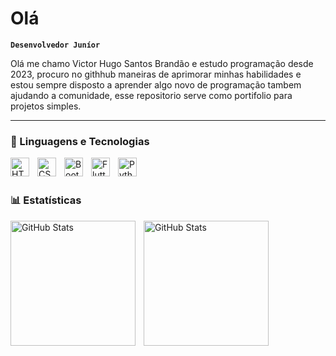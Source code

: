 # Olá

**`Desenvolvedor Juníor`**

Olá me chamo Victor Hugo Santos Brandão e estudo programação desde 2023, procuro no githhub maneiras de aprimorar minhas habilidades e estou sempre disposto a aprender algo novo de programação tambem ajudando a comunidade, esse repositorio serve como portifolio para projetos simples.

<p align="left">


---

### 🤖 Linguagens e Tecnologias

<img 
    align="left" 
    alt="HTML"
    title="HTML" 
    width="30px" 
    style="padding-right: 10px;" 
    src="https://cdn.jsdelivr.net/gh/devicons/devicon@latest/icons/html5/html5-original.svg" 
/>
<img 
    align="left" 
    alt="CSS" 
    title="CSS"
    width="30px" 
    style="padding-right: 10px;" 
    src="https://cdn.jsdelivr.net/gh/devicons/devicon@latest/icons/css3/css3-original.svg" 
/>

<img 
    align="left" 
    alt="Bootstrap"
    title="Bootstrap" 
    width="30px" 
    style="padding-right: 10px;" 
    src="https://cdn.jsdelivr.net/gh/devicons/devicon@latest/icons/bootstrap/bootstrap-original.svg" 
/>
<img 
    align="left" 
    alt="FlutterFlow" 
    title="FlutterFlow"
    width="30px" 
    style="padding-right: 10px;" 
    src="https://cdn.brandfetch.io/id209IGdxm/w/400/h/400/theme/dark/icon.jpeg?c=1bxid64Mup7aczewSAYMX&t=1740558018900](https://cdn.brandfetch.io/id209IGdxm/w/400/h/400/theme/dark/icon.jpeg?c=1bxid64Mup7aczewSAYMX&t=1740558018900)" 
/>

<img 
    align="left" 
    alt="Python" 
    title="Python"
    width="30px" 
    style="padding-right: 10px;" 
    src="https://cdn.jsdelivr.net/gh/devicons/devicon@latest/icons/python/python-original.svg" 
/>

<br/>
<br/>

### 📊 Estatísticas

<p>
  <img 
    align="left" 
    alt="GitHub Stats" 
    height="200" 
    style="padding-right: 10px;" 
    src="https://github-readme-stats.vercel.app/api?username=vkzin23&show_icons=true&theme=tokyonight&include_all_commits=true&locale=pt-br" 
  />

<img 
      align="left" 
      alt="GitHub Stats" 
      height="200" 
      src="https://github-readme-stats.vercel.app/api/top-langs/?username=vkzin23&theme=tokyonight&layout=compact&custom_title=Tecnologias&langs_count=9" 
  />

</p>
